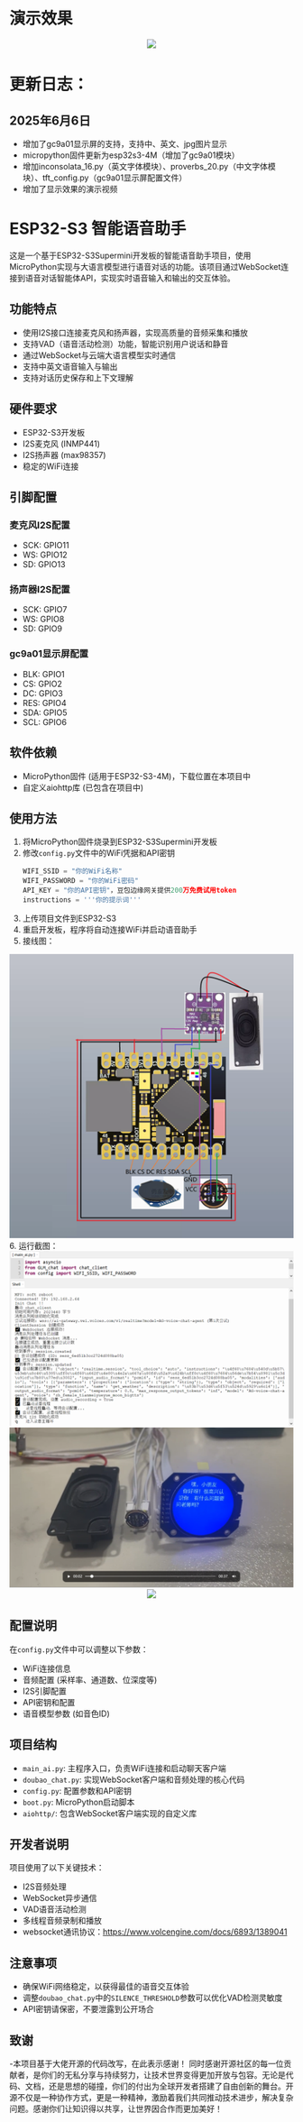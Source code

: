 # 演示效果
<div align="center">
  <img src="https://github.com/zhou19830318/doubao_ai_agent_esp32/blob/main/ezgif-257beaf8d11884.gif">
</div>

# 更新日志：
## 2025年6月6日
  - 增加了gc9a01显示屏的支持，支持中、英文、jpg图片显示
  - micropython固件更新为esp32s3-4M（增加了gc9a01模块）
  - 增加inconsolata_16.py（英文字体模块）、proverbs_20.py（中文字体模块）、tft_config.py（gc9a01显示屏配置文件）
  - 增加了显示效果的演示视频
  
# ESP32-S3 智能语音助手

这是一个基于ESP32-S3Supermini开发板的智能语音助手项目，使用MicroPython实现与大语言模型进行语音对话的功能。该项目通过WebSocket连接到语音对话智能体API，实现实时语音输入和输出的交互体验。

## 功能特点

- 使用I2S接口连接麦克风和扬声器，实现高质量的音频采集和播放
- 支持VAD（语音活动检测）功能，智能识别用户说话和静音
- 通过WebSocket与云端大语言模型实时通信
- 支持中英文语音输入与输出
- 支持对话历史保存和上下文理解


## 硬件要求

- ESP32-S3开发板
- I2S麦克风 (INMP441)
- I2S扬声器 (max98357)
- 稳定的WiFi连接

## 引脚配置

### 麦克风I2S配置
- SCK: GPIO11
- WS: GPIO12
- SD: GPIO13

### 扬声器I2S配置
- SCK: GPIO7
- WS: GPIO8
- SD: GPIO9

### gc9a01显示屏配置
- BLK: GPIO1
- CS: GPIO2
- DC: GPIO3
- RES: GPIO4
- SDA: GPIO5
- SCL: GPIO6

## 软件依赖

- MicroPython固件 (适用于ESP32-S3-4M)，下载位置在本项目中
- 自定义aiohttp库 (已包含在项目中)

## 使用方法

1. 将MicroPython固件烧录到ESP32-S3Supermini开发板
2. 修改`config.py`文件中的WiFi凭据和API密钥
   ```python
   WIFI_SSID = "你的WiFi名称"
   WIFI_PASSWORD = "你的WiFi密码"
   API_KEY = "你的API密钥"，豆包边缘网关提供200万免费试用token
   instructions = '''你的提示词'''
   ```
3. 上传项目文件到ESP32-S3
4. 重启开发板，程序将自动连接WiFi并启动语音助手
5. 接线图：
<div align="center">
  <img src="https://github.com/zhou19830318/doubao_ai_agent_esp32/blob/main/1.png">
</div>
6. 运行截图：
<div align="center">
  <img src="https://github.com/zhou19830318/doubao_ai_agent_esp32/blob/main/2.png">
</div>
<div align="center">
  <img src="https://github.com/zhou19830318/doubao_ai_agent_esp32/blob/main/3.png">
</div>
</div>
<div align="center">
  <img src="https://github.com/zhou19830318/doubao_ai_agent_esp32/blob/main/4.jpg">
</div>

## 配置说明

在`config.py`文件中可以调整以下参数：

- WiFi连接信息
- 音频配置 (采样率、通道数、位深度等)
- I2S引脚配置
- API密钥和配置
- 语音模型参数 (如音色ID)

## 项目结构

- `main_ai.py`: 主程序入口，负责WiFi连接和启动聊天客户端
- `doubao_chat.py`: 实现WebSocket客户端和音频处理的核心代码
- `config.py`: 配置参数和API密钥
- `boot.py`: MicroPython启动脚本
- `aiohttp/`: 包含WebSocket客户端实现的自定义库

## 开发者说明

项目使用了以下关键技术：
- I2S音频处理
- WebSocket异步通信
- VAD语音活动检测
- 多线程音频录制和播放
- websocket通讯协议：https://www.volcengine.com/docs/6893/1389041

## 注意事项

- 确保WiFi网络稳定，以获得最佳的语音交互体验
- 调整`doubao_chat.py`中的`SILENCE_THRESHOLD`参数可以优化VAD检测灵敏度
- API密钥请保密，不要泄露到公开场合

## 致谢

-本项目基于大佬开源的代码改写，在此表示感谢！
同时感谢开源社区的每一位贡献者，是你们的无私分享与持续努力，让技术世界变得更加开放与包容。无论是代码、文档，还是思想的碰撞，你们的付出为全球开发者搭建了自由创新的舞台。开源不仅是一种协作方式，更是一种精神，激励着我们共同推动技术进步，解决复杂问题。感谢你们让知识得以共享，让世界因合作而更加美好！
